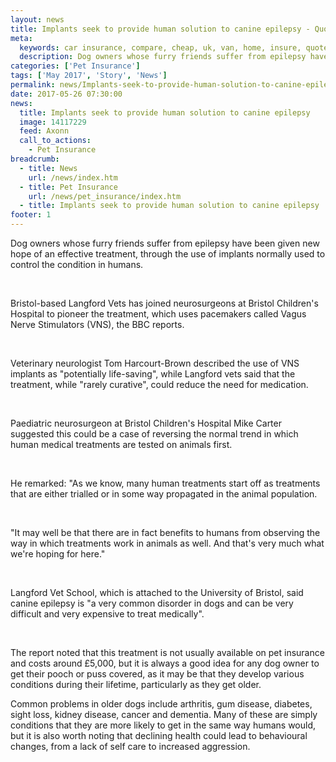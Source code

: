 ```yaml
---
layout: news
title: Implants seek to provide human solution to canine epilepsy - Quotezone.co.uk
meta:
  keywords: car insurance, compare, cheap, uk, van, home, insure, quotes, online, comparison, bike, loans, life
  description: Dog owners whose furry friends suffer from epilepsy have been given new hope of an effective treatment, through the use of implants normally used to control the condition in humans
categories: ['Pet Insurance']
tags: ['May 2017', 'Story', 'News']
permalink: news/Implants-seek-to-provide-human-solution-to-canine-epilepsy.htm
date: 2017-05-26 07:30:00
news:
  title: Implants seek to provide human solution to canine epilepsy
  image: 14117229
  feed: Axonn
  call_to_actions:
    - Pet Insurance
breadcrumb:
  - title: News
    url: /news/index.htm
  - title: Pet Insurance
    url: /news/pet_insurance/index.htm
  - title: Implants seek to provide human solution to canine epilepsy
footer: 1
---
```


Dog owners whose furry friends suffer from epilepsy have been given new hope of an effective treatment, through the use of implants normally used to control the condition in humans.

&nbsp;

Bristol-based Langford Vets has joined neurosurgeons at Bristol Children&#39;s Hospital to pioneer the treatment, which uses pacemakers called Vagus Nerve Stimulators (VNS), the BBC reports.

&nbsp;

Veterinary neurologist Tom Harcourt-Brown described the use of VNS implants as &quot;potentially life-saving&quot;, while Langford vets said that the treatment, while &quot;rarely curative&quot;, could reduce the need for medication.

&nbsp;

Paediatric neurosurgeon at Bristol Children&#39;s Hospital Mike Carter suggested this could be a case of reversing the normal trend in which human medical treatments are tested on animals first.&nbsp;

&nbsp;

He remarked: &quot;As we know, many human treatments start off as treatments that are either trialled or in some way propagated in the animal population.

&nbsp;

&quot;It may well be that there are in fact benefits to humans from observing the way in which treatments work in animals as well. And that&#39;s very much what we&#39;re hoping for here.&quot;

&nbsp;

Langford Vet School, which is attached to the University of Bristol, said canine epilepsy is &quot;a very common disorder in dogs and can be very difficult and very expensive to treat medically&quot;.

&nbsp;

The report noted that this treatment is not usually available on pet insurance and costs around &pound;5,000, but it is always a good idea for any dog owner to get their pooch or puss covered, as it may be that they develop various conditions during their lifetime, particularly as they get older.&nbsp;

Common problems in older dogs include arthritis, gum disease, diabetes, sight loss, kidney disease, cancer and dementia. Many of these are simply conditions that they are more likely to get in the same way humans would, but it is also worth noting that declining health could lead to behavioural changes, from a lack of self care to increased aggression.
